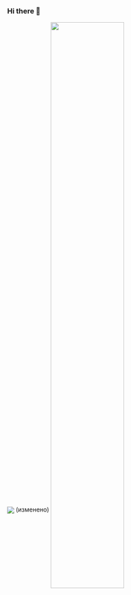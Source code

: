 ### Hi there 👋

<img align="center" src="https://github-readme-stats.vercel.app/api?username=prikolmen&count_private=true&show_icons=true&theme=omni"/> (изменено)
<img align="center" src="https://github-readme-stats.vercel.app/api/top-langs/?username=prikolmen&layout=compact&theme=omni" width="58%"/>

<!--
**PrikolMen/PrikolMen** is a ✨ _special_ ✨ repository because its `README.md` (this file) appears on your GitHub profile.

Here are some ideas to get you started:

- 🔭 I’m currently working on ...
- 🌱 I’m currently learning ...
- 👯 I’m looking to collaborate on ...
- 🤔 I’m looking for help with ...
- 💬 Ask me about ...
- 📫 How to reach me: ...
- 😄 Pronouns: ...
- ⚡ Fun fact: ...
-->
